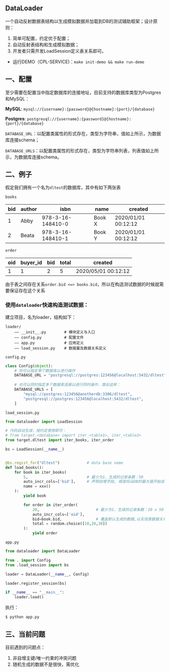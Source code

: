 ## DataLoader

一个自动反射数据表结构以生成模拟数据并加载到DB的测试辅助框架；设计原则：

1. 简单可配置，约定优于配置；
2. 自动反射表结构和生成模拟数据；
3. 开发者只需开发LoadSession定义表关系即可。



* 运行DEMO（CPL-SERVICE)：`make init-demo && make run-demo`

##  一、配置

至少需要在配置当中指定数据库的连接地址，目前支持的数据库类型为Postgres和MySQL：

**MySQL**: `mysql://{username}:{password}@{hostname}:{port}/{database}`

**Postgres**: `postgresql://{username}:{password}@{hostname}:{port}/{database}`



`DATABASE_URL`：以配置类属性的形式存在，类型为字符串，值如上所示，为数据库连接schema；

`DATABASE_URLS`：以配置类属性的形式存在，类型为字符串列表，列表值如上所示，为数据库连接schema。



## 二、例子

假定我们拥有一个名为`dltest`的数据库，其中有如下两张表

`books`

| bid  | author | isbn              | name   | created             |
| ---- | ------ | ----------------- | ------ | ------------------- |
| 1    | Abby   | 978-3-16-148410-0 | Book X | 2020/01/01 00:12:12 |
| 2    | Beata  | 978-3-16-148410-1 | Book Y | 2020/01/01 00:12:12 |

`order`

| oid  | buyer_id | bid  | total | created             |
| ---- | -------- | ---- | ----- | ------------------- |
| 1    | 1        | 2    | 5     | 2020/05/01 00:12:12 |

由于表之间存在关系`order.bid <=> books.bid`，所以在构造测试数据的时候就需要保证存在这个关系



### 使用`dataloader`快速构造测试数据：

建立项目，名为loader，结构如下：

```
loader/
    —— __init__.py        # 模块定义与入口
    —— config.py          # 配置文件
    —— app.py             # 应用定义
    —— load_session.py    # 数据量及数据关系定义
```

`config.py`

```python
class Config(object):
    # 你可以指定单个数据库以进行操作
    DATABASE_URL = "postgresql://postgres:123456@localhost:5432/dltest"
    
    # 也可以同时指定多个数据库连接以进行同时操作，类似这样：
    DATABASE_URLS = [
        "mysql://postgres:123456@anotherdb:3306/dltest",
        "postgresql://postgres:123456@localhost:5432/dltest",
    ]
```

`load_session.py`

```python
from dataloader import LoadSession

# 代码自动生成，按约定使用即可：
# from target.<database> import iter_<table1>, iter_<table2>
from target.dltest import iter_books, iter_order

bs = LoadSession(__name__)


@bs.regist_for("dltest")            # data base name
def load_books():
    for book in iter_books(
        5,                          # 最少为1，生成的记录条数：50
        auto_incr_cols=['bid'],     # 声明自增字段, 框架将从DB的最大值开始自增
        name = xxx()
    ):
        yield book

        for order in iter_order(
            20,                         # 最少为1，生成的记录条数：10 x 50
            auto_incr_cols=['oid'],
            bid=book.bid,               # 覆盖默认生成的数据,以实现表数据关系关联
            total = random.choice([10,20,30])
        ):
            yield order
```

`app.py`

```python
from dataloader import DataLoader

from . import Config
from .load_session import bs

loader = DataLoader(__name__, Config)

loader.register_session(bs)

if __name__ == "__main__":
    loader.load()
```

执行：

```python
$ python app.py
```



## 三、当前问题

目前遇到的问题点：

1. 非自增主键/唯一约束的冲突问题
2. 随机生成的数据不是很快，需优化